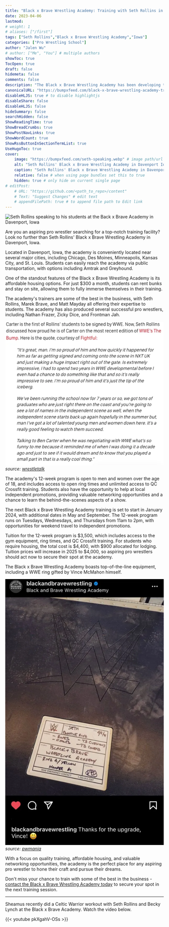 ```yaml
---
title: "Black x Brave Wrestling Academy: Training with Seth Rollins in Davenport, Iowa"
date: 2023-04-06
lastmod:
# weight: 1
# aliases: ["/first"]
tags: ["Seth Rollins","Black x Brave Wrestling Academy","Iowa"]
categories: ["Pro Wrestling School"]
author: "Jalen Wu"
# author: ["Me", "You"] # multiple authors
showToc: true
TocOpen: true
draft: false
hidemeta: false
comments: false
description: "The Black x Brave Wrestling Academy has been developing talent since 2014. The facility, located in Davenport, Iowa, is equipped with a WWE ring and wide range of gym equipment. Read more about how to train at Seth Rollins' pro wrestling school including the programs they offer and the cost to attend."
canonicalURL: "https://bumpxfeed.com/black-x-brave-wrestling-academy-training-with-seth-rollins-in-davenport-iowa/"
disableHLJS: true # to disable highlightjs
disableShare: false
disableHLJS: false
hideSummary: false
searchHidden: false
ShowReadingTime: true
ShowBreadCrumbs: true
ShowPostNavLinks: true
ShowWordCount: true
ShowRssButtonInSectionTermList: true
UseHugoToc: true
cover:
    image: "https://bumpxfeed.com/seth-speaking.webp" # image path/url
    alt: "Seth Rollins' Black x Brave Wrestling Academy in Davenport Iowa" # alt text
    caption: "Seth Rollins' Black x Brave Wrestling Academy in Davenport Iowa" # display caption under cover
    relative: false # when using page bundles set this to true
    hidden: true # only hide on current single page
# editPost:
    # URL: "https://github.com/<path_to_repo>/content"
    # Text: "Suggest Changes" # edit text
    # appendFilePath: true # to append file path to Edit link
---
```


![Seth Rollins speaking to his students at the Back x Brave Academy in Davenport, Iowa](../../seth-speaking.webp)

Are you an aspiring pro wrestler searching for a top-notch training facility? Look no further than Seth Rollins' Black x Brave Wrestling Academy in Davenport, Iowa.

Located in Davenport, Iowa, the academy is conveniently located near several major cities, including Chicago, Des Moines, Minneapolis, Kansas City, and St. Louis. Students can easily reach the academy via public transportation, with options including Amtrak and Greyhound.

One of the standout features of the Black x Brave Wrestling Academy is its affordable housing options. For just $300 a month, students can rent bunks and stay on site, allowing them to fully immerse themselves in their training.

The academy's trainers are some of the best in the business, with Seth Rollins, Marek Brave, and Matt Mayday all offering their expertise to students. The academy has also produced several successful pro wrestlers, including Nathan Frazer, Zicky Dice, and Frontman Jah.

![Seth Rollins' quote about Ben Carter aka Nathan Frazer](ben-carter.webp)
_source:_ _[wrestletalk](https://wrestletalk.com/news/seth-rollins-is-proud-of-nxt-uk-star/)_

The academy's 12-week program is open to men and women over the age of 18, and includes access to open ring times and unlimited access to QC Crossfit training. Students also have the opportunity to help at local independent promotions, providing valuable networking opportunities and a chance to learn the behind-the-scenes aspects of a show.

The next Black x Brave Wrestling Academy training is set to start in January 2024, with additional dates in May and September. The 12-week program runs on Tuesdays, Wednesdays, and Thursdays from 11am to 2pm, with opportunities for weekend travel to independent promotions.

Tuition for the 12-week program is $3,500, which includes access to the gym equipment, ring times, and QC Crossfit training. For students who require housing, the total cost is $4,400, with $900 allocated for lodging. Tuition prices will increase in 2025 to $4,000, so aspiring pro wrestlers should act now to secure their spot at the academy.

The Black x Brave Wrestling Academy boasts top-of-the-line equipment, including a WWE ring gifted by Vince McMahon himself. 

![WWE ring gifted by Vince McMahon to the Black x Brave Wrestling Academy](WWE-RING-ROLLINS.webp)
_source:_ _[pwmania](https://www.pwmania.com/vince-mcmahon-gives-new-ring-to-seth-rollins-black-brave-academy)_  

With a focus on quality training, affordable housing, and valuable networking opportunities, the academy is the perfect place for any aspiring pro wrestler to hone their craft and pursue their dreams.

Don't miss your chance to train with some of the best in the business - [contact the Black x Brave Wrestling Academy today](https://www.blackandbravewrestling.com/new-page) to secure your spot in the next training session.


---

Sheamus recently did a Celtic Warrior workout with Seth Rollins and Becky Lynch at the Black x Brave Academy. Watch the video below.

{{< youtube pkXgahV-OSs >}}